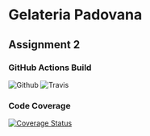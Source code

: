 # Gelateria Padovana
## Assignment 2
### GitHub Actions Build
![Github](https://github.com/damianomason/ass2/workflows/Java%20CI%20with%20Maven/badge.svg?branch=actions-test)
![Travis](https://travis-ci.org/damianomason/ass2.svg?branch=master)
### Code Coverage
[![Coverage Status](https://coveralls.io/repos/github/damianomason/ass2/badge.svg?branch=master)](https://coveralls.io/github/damianomason/ass2?branch=master)
